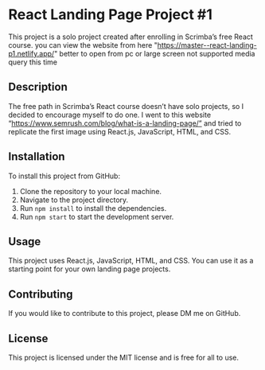 # React Landing Page Project #1

This project is a solo project created after enrolling in Scrimba’s free React course.
you can view the website from here "https://master--react-landing-p1.netlify.app/" better to open from pc or large screen not supported media query this time

## Description

The free path in Scrimba’s React course doesn’t have solo projects, so I decided to encourage myself to do one. I went to this website “https://www.semrush.com/blog/what-is-a-landing-page/” and tried to replicate the first image using React.js, JavaScript, HTML, and CSS.

## Installation

To install this project from GitHub:

1. Clone the repository to your local machine.
2. Navigate to the project directory.
3. Run `npm install` to install the dependencies.
4. Run `npm start` to start the development server.

## Usage

This project uses React.js, JavaScript, HTML, and CSS. You can use it as a starting point for your own landing page projects.

## Contributing

If you would like to contribute to this project, please DM me on GitHub.

## License

This project is licensed under the MIT license and is free for all to use.
